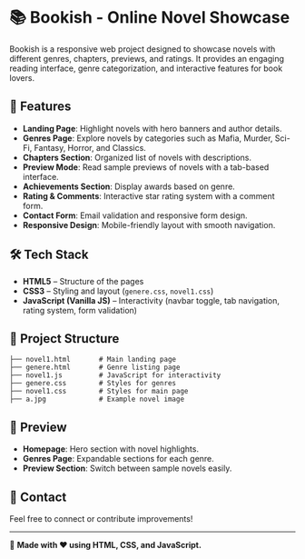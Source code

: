 # 📚 Bookish - Online Novel Showcase

Bookish is a responsive web project designed to showcase novels with different genres, chapters, previews, and ratings. It provides an engaging reading interface, genre categorization, and interactive features for book lovers.

## 🚀 Features
- **Landing Page**: Highlight novels with hero banners and author details.  
- **Genres Page**: Explore novels by categories such as Mafia, Murder, Sci-Fi, Fantasy, Horror, and Classics.  
- **Chapters Section**: Organized list of novels with descriptions.  
- **Preview Mode**: Read sample previews of novels with a tab-based interface.  
- **Achievements Section**: Display awards based on genre.  
- **Rating & Comments**: Interactive star rating system with a comment form.  
- **Contact Form**: Email validation and responsive form design.  
- **Responsive Design**: Mobile-friendly layout with smooth navigation.  

## 🛠️ Tech Stack
- **HTML5** – Structure of the pages  
- **CSS3** – Styling and layout (`genere.css`, `novel1.css`)  
- **JavaScript (Vanilla JS)** – Interactivity (navbar toggle, tab navigation, rating system, form validation)  

## 📂 Project Structure
```
├── novel1.html       # Main landing page
├── genere.html       # Genre listing page
├── novel1.js         # JavaScript for interactivity
├── genere.css        # Styles for genres
├── novel1.css        # Styles for main page
├── a.jpg             # Example novel image
```

## 📸 Preview
- **Homepage**: Hero section with novel highlights.  
- **Genres Page**: Expandable sections for each genre.  
- **Preview Section**: Switch between sample novels easily.  

## 📧 Contact
Feel free to connect or contribute improvements!  

---

🔗 **Made with ❤️ using HTML, CSS, and JavaScript.**
